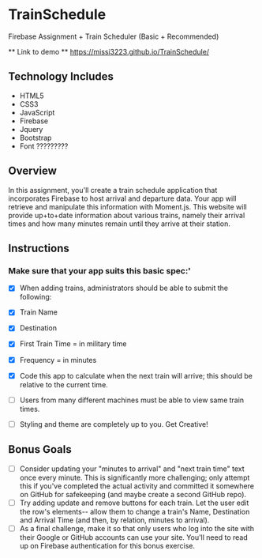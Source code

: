 # TrainSchedule

Firebase Assignment + Train Scheduler (Basic + Recommended)

** Link to demo **
<https://missi3223.github.io/TrainSchedule/>

## Technology Includes

+ HTML5
+ CSS3
+ JavaScript
+ Firebase
+ Jquery
+ Bootstrap
+ Font ?????????

## Overview

In this assignment, you'll create a train schedule application that incorporates Firebase to host arrival and departure data. Your app will retrieve and manipulate this information with Moment.js. This website will provide up+to+date information about various trains, namely their arrival times and how many minutes remain until they arrive at their station.

## Instructions

### Make sure that your app suits this basic spec:'

+ [X] When adding trains, administrators should be able to submit the following:

+ [X] Train Name
+ [X] Destination
+ [X] First Train Time = in military time
+ [X] Frequency = in minutes

+ [X] Code this app to calculate when the next train will arrive; this should be relative to the current time.

+ [ ] Users from many different machines must be able to view same train times.
+ [ ] Styling and theme are completely up to you. Get Creative!

## Bonus Goals

+ [ ] Consider updating your "minutes to arrival" and "next train time" text once every minute. This is significantly more challenging; only attempt this if you've completed the actual activity and committed it somewhere on GitHub for safekeeping (and maybe create a second GitHub repo).
+ [ ] Try adding update and remove buttons for each train. Let the user edit the row's elements-- allow them to change a train's Name, Destination and Arrival Time (and then, by relation, minutes to arrival).
+ [ ] As a final challenge, make it so that only users who log into the site with their Google or GitHub accounts can use your site. You'll need to read up on Firebase authentication for this bonus exercise.
